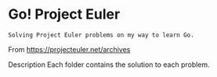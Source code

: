# Go! Project Euler
    Solving Project Euler problems on my way to learn Go.

From
    https://projecteuler.net/archives

Description
    Each folder contains the solution to each problem.